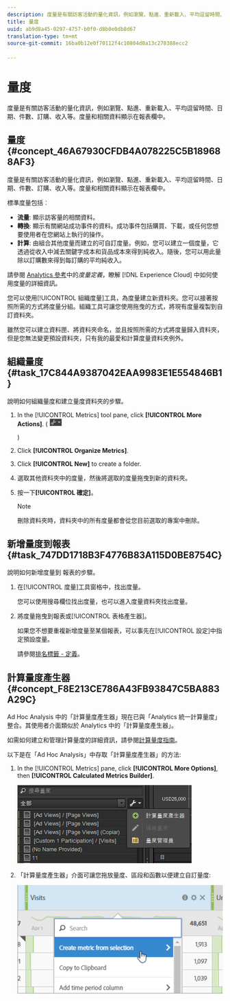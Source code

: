 ```yaml
---
description: 度量是有關訪客活動的量化資訊，例如瀏覽、點進、重新載入、平均逗留時間、日期、件數、訂購、收入等。度量和相關資料顯示在報表欄中。
title: 量度
uuid: ab9d8a45-0297-4757-b0f0-d8b0e0db8d67
translation-type: tm+mt
source-git-commit: 16ba0b12e0f70112f4c10804d0a13c278388ecc2

---
```



# 量度

度量是有關訪客活動的量化資訊，例如瀏覽、點進、重新載入、平均逗留時間、日期、件數、訂購、收入等。度量和相關資料顯示在報表欄中。

## 量度 {#concept_46A67930CFDB4A078225C5B189688AF3}

度量是有關訪客活動的量化資訊，例如瀏覽、點進、重新載入、平均逗留時間、日期、件數、訂購、收入等。度量和相關資料顯示在報表欄中。

標準度量包括︰

* **流量**: 顯示訪客量的相關資料。
* **轉換**: 顯示有關網站成功事件的資料。成功事件包括購買、下載，或任何您想要使用者在您網站上執行的操作。
* **計算**: 由組合其他度量而建立的可自訂度量。例如，您可以建立一個度量，它透過從收入中減去關鍵字成本和貨品成本來得到純收入。隨後，您可以用此量除以訂購數來得到每訂購的平均純收入。

請參閱 [Analytics 參考](https://marketing.adobe.com/resources/help/en_US/reference/metrics.html)中的&#x200B;*度量定義*，瞭解 [!DNL Experience Cloud] 中如何使用度量的詳細資訊。

您可以使用[!UICONTROL 組織度量]工具，為度量建立新資料夾。您可以接著按照所需的方式將度量分組。組織工具可讓您使用拖曳的方式，將現有度量複製到自訂資料夾。

雖然您可以建立資料匣、將資料夾命名，並且按照所需的方式將度量歸入資料夾，但是您無法變更預設資料夾，只有我的最愛和計算度量資料夾例外。

## 組織量度 {#task_17C844A9387042EAA9983E1E554846B1}

說明如何組織量度和建立量度資料夾的步驟。

<!-- 

t_organize_metrics.xml

 -->

1. In the [!UICONTROL Metrics] tool pane, click **[!UICONTROL More Actions]**. (  ![](assets/tools_icon.png)

   )
1. Click **[!UICONTROL Organize Metrics]**.
1. Click **[!UICONTROL New]** to create a folder.
1. 選取其他資料夾中的度量，然後將選取的度量拖曳到新的資料夾。
1. 按一下&#x200B;**[!UICONTROL 確定]**。

   >[!NOTE]
   >
   >刪除資料夾時，資料夾中的所有度量都會從您目前選取的專案中刪除。

## 新增量度到報表 {#task_747DD1718B3F4776B83A115D0BE8754C}

說明如何新增度量到   報表的步驟。

<!-- 

t_add_metrics_dsc.xml

 -->

1. 在[!UICONTROL 度量]工具窗格中，找出度量。

   您可以使用搜尋欄位找出度量，也可以進入度量資料夾找出度量。

1. 將度量拖曳到報表或[!UICONTROL 表格產生器]。

   如果您不想要重複新增度量至某個報表，可以事先在[!UICONTROL 設定]中指定預設度量。

   請參閱[排名標籤 - 定義](/help/analyze/ad-hoc-analysis/c-global-settings.md#reference_FB9BADD7E3DA42C1BB2A02A6E9D5C1CF)。

## 計算量度產生器 {#concept_F8E213CE786A43FB93847C5BA883A29C}

Ad Hoc Analysis 中的「計算量度產生器」現在已與「Analytics 統一計算量度」整合。其使用者介面類似於 Analytics 中的「計算量度產生器」。

<!-- 

c_calc_metric_builder.xml

 -->

如需如何建立和管理計算量度的詳細資訊，請參閱[計算量度指南](https://marketing.adobe.com/resources/help/en_US/analytics/calcmetrics/)。

以下是在「Ad Hoc Analysis」中存取「計算量度產生器」的方法:

1. In the [!UICONTROL Metrics] pane, click **[!UICONTROL More Options]**, then **[!UICONTROL Calculated Metrics Builder]**.

   ![](assets/more_options_calc.png)

1. 「計算量度產生器」介面可讓您拖放量度、區段和函數以便建立自訂量度:

   ![](assets/calc_metrics.png)

